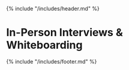 {% include "/includes/header.md" %}

# In-Person Interviews & Whiteboarding

{% include "/includes/footer.md" %}
